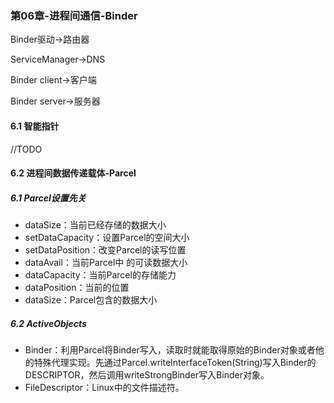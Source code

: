 ### 第06章-进程间通信-Binder

Binder驱动→路由器

ServiceManager→DNS

Binder client→客户端

Binder server→服务器

#### 6.1 智能指针

//TODO

#### 6.2 进程间数据传递载体-Parcel

##### 6.1 Parcel设置先关

- dataSize：当前已经存储的数据大小
- setDataCapacity：设置Parcel的空间大小
- setDataPosition：改变Parcel的读写位置
- dataAvail：当前Parcel中 的可读数据大小
- dataCapacity：当前Parcel的存储能力
- dataPosition：当前的位置
- dataSize：Parcel包含的数据大小

##### 6.2 ActiveObjects

- Binder：利用Parcel将Binder写入，读取时就能取得原始的Binder对象或者他的特殊代理实现。先通过Parcel.writeInterfaceToken(String)写入Binder的DESCRIPTOR，然后调用writeStrongBinder写入Binder对象。
- FileDescriptor：Linux中的文件描述符。



